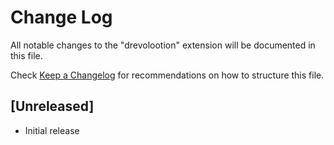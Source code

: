 # Change Log

All notable changes to the "drevolootion" extension will be documented in this file.

Check [Keep a Changelog](http://keepachangelog.com/) for recommendations on how to structure this file.

## [Unreleased]

- Initial release